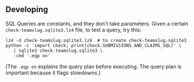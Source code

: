 Developing
----------

SQL Queries are constants, and they don't take parameters. Given a certain
`check-teamslug.sqlite3.lz4` file, to test a query, try this:

```
lz4 -d check-teamslug.sqlite3.lz4  # to create check-teamslug.sqlite3
python -c 'import check; print(check.SUBMISSIONS_AND_CLAIMS_SQL)' \
   | sqlite3 check-teamslug.sqlite3 \
   -cmd '.eqp on'
```

(The `.eqp on` explains the query plan before executing. The query plan
is important because it flags slowdowns.)
